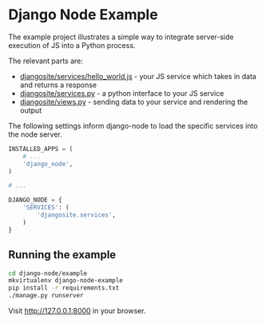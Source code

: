 Django Node Example
===================

The example project illustrates a simple way to integrate server-side
execution of JS into a Python process.

The relevant parts are:
- [djangosite/services/hello_world.js](djangosite/services/hello_world.js) - your JS service which takes in data and returns a response
- [djangosite/services.py](djangosite/services.py) - a python interface to your JS service
- [djangosite/views.py](djangosite/views.py) - sending data to your service and rendering the output

The following settings inform django-node to load the specific services into the node server.

```python
INSTALLED_APPS = (
    # ...
    'django_node',
)

# ...

DJANGO_NODE = {
    'SERVICES': (
        'djangosite.services',
    )
}
```

Running the example
-------------------

```bash
cd django-node/example
mkvirtualenv django-node-example
pip install -r requirements.txt
./manage.py runserver
```

Visit http://127.0.0.1:8000 in your browser.
